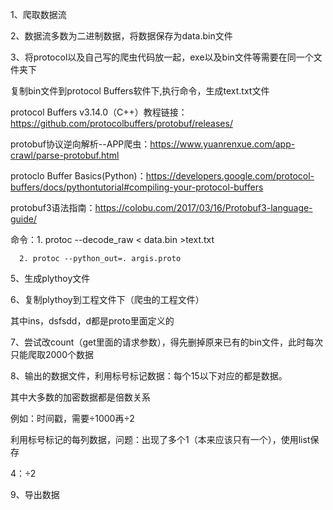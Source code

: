 1、爬取数据流

2、数据流多数为二进制数据，将数据保存为data.bin文件

3、将protocol以及自己写的爬虫代码放一起，exe以及bin文件等需要在同一个文件夹下

复制bin文件到protocol Buffers软件下,执行命令，生成text.txt文件

protocol Buffers v3.14.0（C++）教程链接：https://github.com/protocolbuffers/protobuf/releases/

protobuf协议逆向解析--APP爬虫：https://www.yuanrenxue.com/app-crawl/parse-protobuf.html

protoclo Buffer Basics(Python)：https://developers.google.com/protocol-buffers/docs/pythontutorial#compiling-your-protocol-buffers

protobuf3语法指南：https://colobu.com/2017/03/16/Protobuf3-language-guide/


命令：1. protoc --decode_raw < data.bin  >text.txt


      2. protoc --python_out=. argis.proto
      
5、生成plythoy文件

6、复制plythoy到工程文件下（爬虫的工程文件）

其中ins，dsfsdd，d都是proto里面定义的

7、尝试改count（get里面的请求参数），得先删掉原来已有的bin文件，此时每次只能爬取2000个数据

8、输出的数据文件，利用标号标记数据：每个15以下对应的都是数据。

其中大多数的加密数据都是倍数关系

例如：时间戳，需要÷1000再÷2

利用标号标记的每列数据，问题：出现了多个1（本来应该只有一个），使用list保存

4：÷2

9、导出数据

